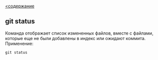 [<содержание](./readme.md)
## git status

Команда отображает список измененных файлов, вместе с файлами, которые еще не были добавлены в индекс или ожидают коммита. Применение:

`git status`
